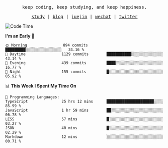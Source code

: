 <p align="center">
  <samp>
    <span>keep coding, keep studying, and keep happiness.</span>
  </samp>
</p>

<p align="center">
  <samp>
    <a href="https://github.com/ouduidui/fe-study">study</a> |
    <a href="https://deweyou.me">blog</a>  |
    <a href="https://juejin.cn/user/4309700183594366">juejin</a> |
    <a href="https://user-images.githubusercontent.com/54696834/165071004-6509e3f2-90c3-448c-9d92-3da42b0c2021.jpeg">wechat</a> |
    <a href="https://twitter.com/ouduidui">twitter</a>
  </samp>
</p>

<!--START_SECTION:waka-->
![Code Time](http://img.shields.io/badge/Code%20Time-2%2C620%20hrs%2041%20mins-blue)

**I'm an Early 🐤** 

```text
🌞 Morning                894 commits         █████████░░░░░░░░░░░░░░░░   34.16 % 
🌆 Daytime                1129 commits        ███████████░░░░░░░░░░░░░░   43.14 % 
🌃 Evening                439 commits         ████░░░░░░░░░░░░░░░░░░░░░   16.77 % 
🌙 Night                  155 commits         █░░░░░░░░░░░░░░░░░░░░░░░░   05.92 % 
```


📊 **This Week I Spent My Time On** 

```text
💬 Programming Languages: 
TypeScript               25 hrs 12 mins      █████████████████████░░░░   85.99 % 
JavaScript               1 hr 59 mins        ██░░░░░░░░░░░░░░░░░░░░░░░   06.78 % 
LESS                     57 mins             █░░░░░░░░░░░░░░░░░░░░░░░░   03.27 % 
JSON                     40 mins             █░░░░░░░░░░░░░░░░░░░░░░░░   02.29 % 
Markdown                 12 mins             ░░░░░░░░░░░░░░░░░░░░░░░░░   00.71 % 
```


<!--END_SECTION:waka-->
